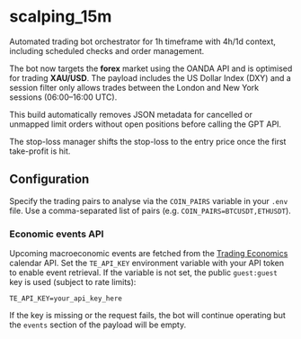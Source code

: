 # scalping_15m

Automated trading bot orchestrator for 1h timeframe with 4h/1d context, including scheduled checks and order management.

The bot now targets the **forex** market using the OANDA API and is
optimised for trading **XAU/USD**.  The payload includes the US Dollar
Index (DXY) and a session filter only allows trades between the London and
New York sessions (06:00–16:00 UTC).

This build automatically removes JSON metadata for cancelled or unmapped limit orders without open positions before calling the GPT API.

The stop-loss manager shifts the stop-loss to the entry price once the first take-profit is hit.

## Configuration

Specify the trading pairs to analyse via the `COIN_PAIRS` variable in your `.env` file. Use a comma-separated list of pairs (e.g. `COIN_PAIRS=BTCUSDT,ETHUSDT`).

### Economic events API

Upcoming macroeconomic events are fetched from the
[Trading Economics](https://tradingeconomics.com/api/) calendar API. Set
the `TE_API_KEY` environment variable with your API token to enable
event retrieval. If the variable is not set, the public `guest:guest`
key is used (subject to rate limits):

```env
TE_API_KEY=your_api_key_here
```

If the key is missing or the request fails, the bot will continue
operating but the `events` section of the payload will be empty.

